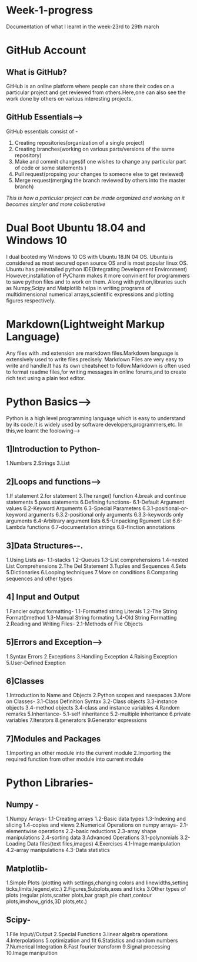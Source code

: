 # Week-1-progress
Documentation of what I learnt in the week-23rd to 29th march

# GitHub Account
## What is GitHub?
GitHub is an online platform where people can share their codes on a particular project and get reviewed from others.Here,one can also see the work done by others on various interesting projects.
## GitHub Essentials-->
GitHub essentials consist of -
1. Creating repositories(organization of a single project)
2. Creating branches(working on various parts/versions of the same repository)
3. Make and commit changes(if one wishes to change any particular part of code or some statements )
4. Pull request(propsing your changes to someone else to get reviewed)
5. Merge request(merging the branch reviewed by others into the master branch)

_This is how a particular project can be made organized and working on it becomes simpler and more collaberative_

# Dual Boot Ubuntu 18.04 and Windows 10
I dual booted my Windows 10 OS with Ubuntu 18.IN
04 OS.
Ubuntu is considered as most secured open source OS and is most popular linux OS.
Ubuntu has preinstalled python IDE(Integrating Development Environment)
However,installation of PyCharm makes it more convinient for programmers to save python files and to work on them.
Along with python,libraries such as Numpy,Scipy and Matplotlib helps in writing programs of multidimensional numerical arrays,scientific expressions and plotting figures respectively.

# Markdown(Lightweight Markup Language)
Any files with .md extension are markdown files.Markdown language is extensively used to write files precisely.
Markdown Files are very easy to write and handle.It has its own cheatsheet to follow.Markdown is often used to format readme files,for writing messages in online forums,and to create rich text using a plain text editor.

# Python Basics-->
Python is a high level programming language which is easy to understand by its code.It is widely used by software developers,programmers,etc.
In this,we learnt the foolowing-->
## 1]Introduction to Python-
1.Numbers
2.Strings
3.List
## 2]Loops and functions-->
1.If statement
2.for statement
3.The range() function
4.break and continue statements
5.pass statements
6.Defining functions-
  6.1-Default Argument values
  6.2-Keyword Arguments
  6.3-Special Parameters
      6.3.1-positional-or-keyword arguments
      6.3.2-positional only arguments
      6.3.3-keywords only arguments
  6.4-Arbitrary argument lists
  6.5-Unpacking Rgument List
  6.6-Lambda functions
  6.7-documentation strings
  6.8-finction annotations
## 3]Data Structures--.
1.Using Lists as-
  1.1-stacks
  1.2-Queues
  1.3-List comprehensions
  1.4-nested List Comprehensions
2.The Del Statement
3.Tuples and Sequences
4.Sets
5.Dictionaries
6.Looping techniques
7.More on conditions
8.Comparing sequences and other types
## 4] Input and Output
1.Fancier output formatting-
  1.1-Formatted string Literals
  1.2-The String Format()method
  1.3-Manual String formating
  1.4-Old String Formatting
2.Reading and Writing Files-
  2.1-Methods of File Objects
## 5]Errors and Exception-->
1.Syntax Errors
2.Exceptions
3.Handling Exception
4.Raising Exception
5.User-Defined Exeption
## 6]Classes
1.Introduction to Name and Objects
2.Python scopes and naespaces
3.More on Classes-
  3.1-Class Definition Syntax
  3.2-Class objects
  3.3-instance objects
  3.4-method objects
  3.4-class and instance variables
4.Random remarks
5.Inheritance-
  5.1-self inheritance
  5.2-multiple inheritance
6.private variables
7.Iterators
8.generators
9.Generator expressions
## 7]Modules and Packages
1.Importing an other module into the current module
2.Importing  the required function from other module into current module

# Python Libraries-
## Numpy -
1.Numpy Arrays-
  1.1-Creating arrays
  1.2-Basic data types
  1.3-Indexing and slicing
  1.4-copies and views
2.Numerical Operations on numpy arrays-
  2.1-elementwise operations
  2.2-basic reductions
  2.3-array shape manipulations
  2.4-sorting data
3.Advanced Operations
  3.1-polynomials
  3.2-Loading Data files(text files,images)
4.Exercises
  4.1-Image manipulation
  4.2-array manipulations
  4.3-Data statistics
  
  ## Matplotlib-
  1.Simple Plots
    (plotting with settings,changing colors and linewidths,setting ticks,limits,legend,etc.)
  2.Figures,Subplots,axes and ticks
  3.Other types of plots
    (regular plots,scatter plots,bar graph,pie chart,contour plots,imshow,,grids,3D plots,etc.)
  
  ## Scipy-
  1.File Input//Output
  2.Special Functions
  3.linear algebra operations
  4.Interpolations
  5.optimization and fit
  6.Statistics and random numbers
  7.Numerical Integration
  8.Fast fourier transform
  9.Signal processing
  10.Image manipultion
  
  
